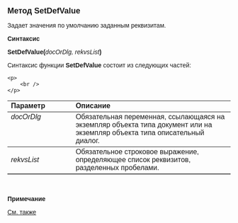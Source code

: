 ﻿<html>
<head>
<title>SetDefValue</title>
</head>

<body>

<p><font size="4" face="Arial"><strong>Метод SetDefValue</strong></font></p>

<p><font face="Arial">Задает значения по умoлчанию заданным реквизитам.</font></p>

<p><font face="Arial"><b>Синтаксис</b></font></p>

<p><strong><font face="Arial">SetDefValue</font></strong><font face="Arial"><strong>(</strong><em>docOrDlg, 
    rekvsList</em><strong>)</strong></font></p>

<p><font face="Arial">Синтаксис функции <strong>SetDefValue </strong>состоит из следующих частей:</font></p>

    <p>
        <br />
    </p>

<table border="1" cellPadding="5" cols="2" frame="below" rules="rows">
  <tr vAlign="top">
    <td class="label" width="29%"><font face="Arial"><b>Параметр</b></font></td>
    <td class="label" width="71%"><font face="Arial"><strong>Описание</strong></font></td>
  </tr>
  <tr vAlign="top">
    <td width="29%"><em><font face="Arial">docOrDlg</font></em></td>
    <td width="71%">
            <font face="Arial">Обязательная переменная, ссылающаяся на экземпляр объекта типа документ 
            или на экземпляр объекта типа описательный диалог. </font></td>
  </tr>
  <tr>
    <td width="29%"><font face="Arial"><em>rekvsList</em></font></td>
    <td width="71%"><font face="Arial">Обязательное строковое выражение, определяющее список реквизитов, разделенных пробелами.</font></td>
  </tr>
</table>

<p class="label">&nbsp;</p>
    <p>
        <font face="Arial"><b>Примечание</b></font></p>
    <p>
        <font face="Arial"><a href="../../functions.html">См. также</a></font></p>
</body>
</html>
